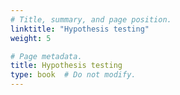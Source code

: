 ```yaml
---
# Title, summary, and page position.
linktitle: "Hypothesis testing"
weight: 5

# Page metadata.
title: Hypothesis testing
type: book  # Do not modify.
---
```




